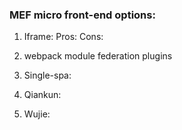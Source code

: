 ### MEF micro front-end options:
1. Iframe:
    Pros: 
    Cons: 

2. webpack module federation plugins

3. Single-spa: 

4. Qiankun:

5. Wujie:

